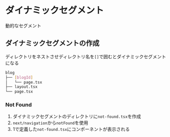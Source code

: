 # ダイナミックセグメント

動的なセグメント

## ダイナミックセグメントの作成

ディレクトリをネストさせディレクトリ名を`[]`で囲むとダイナミックセグメントになる

```bash
blog
├── [blogId]
│   └── page.tsx
├── layout.tsx
└── page.tsx
```

### Not Found

1. ダイナミックセグメントのディレクトリに`not-found.tsx`を作成
2. `next/navigation`から`notFound`を使用
3. 1で定義した`not-found.tsx`にコンポーネントが表示される


